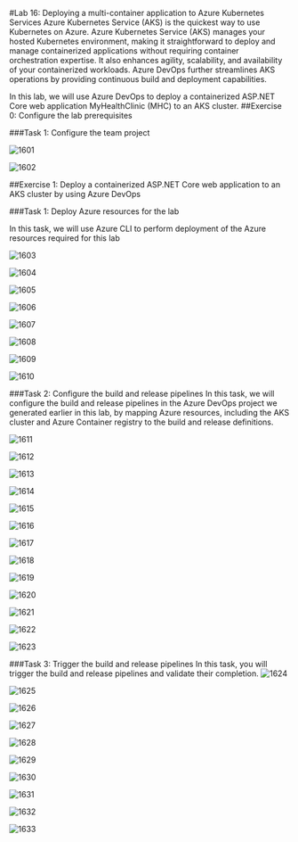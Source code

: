 #Lab 16: Deploying a multi-container application to Azure Kubernetes Services
Azure Kubernetes Service (AKS) is the quickest way to use Kubernetes on Azure. Azure Kubernetes Service (AKS) manages your hosted Kubernetes environment, making it straightforward to deploy and manage containerized applications without requiring container orchestration expertise. It also enhances agility, scalability, and availability of your containerized workloads. Azure DevOps further streamlines AKS operations by providing continuous build and deployment capabilities.

In this lab, we will use Azure DevOps to deploy a containerized ASP.NET Core web application MyHealthClinic (MHC) to an AKS cluster.
##Exercise 0: Configure the lab prerequisites

###Task 1: Configure the team project

![1601](imagesEvidencia16/1601.PNG)

![1602](imagesEvidencia16/1602.PNG)

##Exercise 1: Deploy a containerized ASP.NET Core web application to an AKS cluster by using Azure DevOps

###Task 1: Deploy Azure resources for the lab

In this task, we will use Azure CLI to perform deployment of the Azure resources required for this lab

![1603](imagesEvidencia16/1603.PNG)

![1604](imagesEvidencia16/1604.PNG)

![1605](imagesEvidencia16/1605.PNG)

![1606](imagesEvidencia16/1606.PNG)

![1607](imagesEvidencia16/1607.PNG)

![1608](imagesEvidencia16/1608.PNG)

![1609](imagesEvidencia16/1609.PNG)

![1610](imagesEvidencia16/1610.PNG)

###Task 2: Configure the build and release pipelines
In this task, we will configure the build and release pipelines in the Azure DevOps project we generated earlier in this lab, by mapping Azure resources, including the AKS cluster and Azure Container registry to the build and release definitions.

![1611](imagesEvidencia16/1611.PNG)

![1612](imagesEvidencia16/1612.PNG)

![1613](imagesEvidencia16/1613.PNG)

![1614](imagesEvidencia16/1614.PNG)

![1615](imagesEvidencia16/1615.PNG)

![1616](imagesEvidencia16/1616.PNG)

![1617](imagesEvidencia16/1617.PNG)

![1618](imagesEvidencia16/1618.PNG)

![1619](imagesEvidencia16/1619.PNG)

![1620](imagesEvidencia16/1620.PNG)

![1621](imagesEvidencia16/1621.PNG)

![1622](imagesEvidencia16/1622.PNG)

![1623](imagesEvidencia16/1623.PNG)

###Task 3: Trigger the build and release pipelines
In this task, you will trigger the build and release pipelines and validate their completion.
![1624](imagesEvidencia16/1624.PNG)

![1625](imagesEvidencia16/1625.PNG)

![1626](imagesEvidencia16/1626.PNG)

![1627](imagesEvidencia16/1627.PNG)

![1628](imagesEvidencia16/1628.PNG)

![1629](imagesEvidencia16/1629.PNG)

![1630](imagesEvidencia16/1630.PNG)

![1631](imagesEvidencia16/1631.PNG)

![1632](imagesEvidencia16/1632.PNG)

![1633](imagesEvidencia16/1633.PNG)
